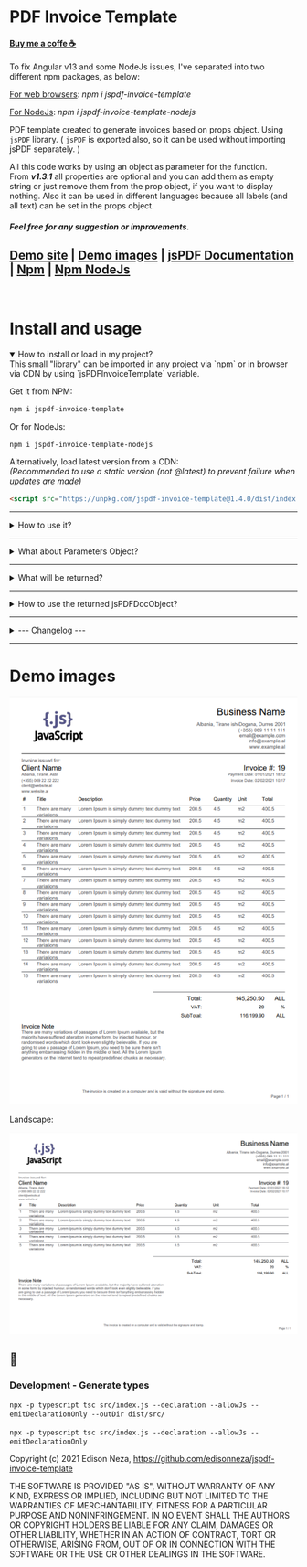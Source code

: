 # PDF Invoice Template

#### [Buy me a coffe ☕](https://www.buymeacoffee.com/eneza)

To fix Angular v13 and some NodeJs issues, I've separated into two different npm packages, as below:

[For web browsers](https://www.npmjs.com/package/jspdf-invoice-template):    <i>npm i jspdf-invoice-template</i>

[For NodeJs](https://www.npmjs.com/package/jspdf-invoice-template-nodejs):    <i>npm i jspdf-invoice-template-nodejs</i>


PDF template created to generate invoices based on props object. Using `jsPDF` library. ( `jsPDF` is exported also, so it can be used without importing jsPDF separately. )

All this code works by using an object as parameter for the function. <br/>
From <i><b>v1.3.1</b></i> all properties are optional and you can add them as empty string or just remove them from the prop object, if you want to display nothing. Also it can be used in different languages because all labels (and all text) can be set in the props object.

<h4><b><i>Feel free for any suggestion or improvements.</i></b></h4>

## [Demo site](https://edisonneza.github.io/jspdf-invoice-template) | [Demo images](#demo-images) | [jsPDF Documentation](http://raw.githack.com/MrRio/jsPDF/master/docs/) | [Npm](https://www.npmjs.com/package/jspdf-invoice-template) | [Npm NodeJs](https://www.npmjs.com/package/jspdf-invoice-template-nodejs) 
<br/>

# Install and usage
<details open>
<summary>How to install or load in my project?</summary>
This small "library" can be imported in any project via `npm` or in browser via CDN by using `jsPDFInvoiceTemplate` variable. 

Get it from NPM:

```sh
npm i jspdf-invoice-template
```
Or for NodeJs:
```sh
npm i jspdf-invoice-template-nodejs
```

Alternatively, load latest version from a CDN:<br/>
<i>(Recommended to use a static version (not @latest) to prevent failure when updates are made)</i>
```html
<script src="https://unpkg.com/jspdf-invoice-template@1.4.0/dist/index.js"></script>
```
</details>
<hr/>

<details>
<summary>How to use it?</summary>

## Usage

You're ready to start creating your invoice PDF document: 

```javascript
//by importing 
import jsPDFInvoiceTemplate from "jspdf-invoice-template";

//or directly in browser
jsPDFInvoiceTemplate.default( propsObject );


//you can either import the `OutputType` const or `jsPDF` class if you want to create another PDF from scratch (without using the template) 
import jsPDFInvoiceTemplate, { OutputType, jsPDF } from "jspdf-invoice-template";

//or directly in browser
const outputTypes = jsPDFInvoiceTemplate.OutputType;
const jsPDF = jsPDFInvoiceTemplate.jsPDF();

jsPDFInvoiceTemplate.default( propsObject );
```
</details>
<hr/>

<details>
<summary>What about Parameters Object?</summary>

## Parameters object

Just edit the props object and call the function, nothing more... 😊

```javascript
const pdfObject = jsPDFInvoiceTemplate(props); //returns number of pages created

//or in browser
var pdfObject = jsPDFInvoiceTemplate.default(props); //returns number of pages created

var props = {
    outputType: OutputType.Save,
    returnJsPDFDocObject: true,
    fileName: "Invoice 2021",
    orientationLandscape: false,
    compress: true,
    logo: {
        src: "https://raw.githubusercontent.com/edisonneza/jspdf-invoice-template/demo/images/logo.png",
        type: 'PNG', //optional, when src= data:uri (nodejs case)
        width: 53.33, //aspect ratio = width/height
        height: 26.66,
        margin: {
            top: 0, //negative or positive num, from the current position
            left: 0 //negative or positive num, from the current position
        }
    },
    business: {
        name: "Business Name",
        address: "Albania, Tirane ish-Dogana, Durres 2001",
        phone: "(+355) 069 11 11 111",
        email: "email@example.com",
        email_1: "info@example.al",
        website: "www.example.al",
    },
    contact: {
        label: "Invoice issued for:",
        name: "Client Name",
        address: "Albania, Tirane, Astir",
        phone: "(+355) 069 22 22 222",
        email: "client@website.al",
        otherInfo: "www.website.al",
    },
    invoice: {
        label: "Invoice #: ",
        num: 19,
        invDate: "Payment Date: 01/01/2021 18:12",
        invGenDate: "Invoice Date: 02/02/2021 10:17",
        headerBorder: false,
        tableBodyBorder: false,
        header: [
          {
            title: "#", 
            style: { 
              width: 10 
            } 
          }, 
          { 
            title: "Title",
            style: {
              width: 30
            } 
          }, 
          { 
            title: "Description",
            style: {
              width: 80
            } 
          }, 
          { title: "Price"},
          { title: "Quantity"},
          { title: "Unit"},
          { title: "Total"}
        ],
        table: Array.from(Array(10), (item, index)=>([
            index + 1,
            "There are many variations ",
            "Lorem Ipsum is simply dummy text dummy text ",
            200.5,
            4.5,
            "m2",
            400.5
        ])),
        invTotalLabel: "Total:",
        invTotal: "145,250.50",
        invCurrency: "ALL",
        row1: {
            col1: 'VAT:',
            col2: '20',
            col3: '%',
            style: {
                fontSize: 10 //optional, default 12
            }
        },
        row2: {
            col1: 'SubTotal:',
            col2: '116,199.90',
            col3: 'ALL',
            style: {
                fontSize: 10 //optional, default 12
            }
        },
        invDescLabel: "Invoice Note",
        invDesc: "There are many variations of passages of Lorem Ipsum available, but the majority have suffered alteration in some form, by injected humour, or randomised words which don't look even slightly believable. If you are going to use a passage of Lorem Ipsum, you need to be sure there isn't anything embarrassing hidden in the middle of text. All the Lorem Ipsum generators on the Internet tend to repeat predefined chunks as necessary.",
    },
    footer: {
        text: "The invoice is created on a computer and is valid without the signature and stamp.",
    },
    pageEnable: true,
    pageLabel: "Page ",
};
```
</details>
<hr/>

<details>
<summary>What will be returned?</summary>
The return object depends on parameters object. See the code below:

```typescript
{
    pagesNumber: number, // (always) - number of pages
    jsPDFDocObject: jsPDF, // if (returnJsPDFDocObject: true) - the doc already created. You can use it to add new content, new  pages.
    blob: Blob, // if (outputType: 'blob') - returns the created pdf file as a Blob object. So you can upload and save it to your server. (Idea from a comment on Twitter)
    dataUriString: string, // if (outputType: 'datauristring')
    arrayBuffer: ArrayBuffer // if (outputType: 'arraybuffer')
}

//store it to a variable and use it wherever you want
var pdfCreated = jsPDFInvoiceTemplate.default({ ...parameters });
var blob = pdfCreated.blob;
//...
var pagesNum = pdfCreated.pagesNumber;
var pdfObject = pdfCreated.jsPDFDocObject;
```
</details>
<hr/>

<details>
<summary>How to use the returned jsPDFDocObject?</summary>

```typescript
//example: create a PDF using the template
var pdfCreated = jsPDFInvoiceTemplate.default({ ...parameters });

//add new page or new content -> see jsPDF documentation
pdfCreated.jsPDFDocObject.addPage();
pdfCreated.jsPDFDocObject.text("Test text", 10, 50);
//...

pdfCreated.jsPDFDocObject.save(); //or .output('<outputTypeHere>');
```
</details>

<hr/>

<details>
<summary>--- Changelog ---</summary>

<details open>
<summary>v.1.4.2</summary>

  * Separated Nodejs and Web based, into two packages
  * Fixed Image and Blob type (for Nodejs)
</details>

<details>
<summary>v.1.4.0</summary>

  * Added compress option
  * Added custom column style (width) - (FYI: Width-> portrait: 210; landscape: 297)
</details>

<details>
<summary>v.1.3.2</summary>

  * Fixed package entry point
</details>
<details>
<summary>v.1.3.1</summary>

  * Added feature to add or remove columns 
  * Dynamic height in all columns
</details>

<details>
<summary>v.1.2.0</summary>

  * Added returnJsPDFDocObject prop
  * Added support for returning different outputs based on output type prop
  * All parameter object properties are now OPTIONAL
  * Return jspdf doc object, so now can be added new content or edited the pdf file and output it in all types that jsPDF library supports. 
</details>

</details>
<hr/>

# Demo images
![portrait version](https://raw.githubusercontent.com/edisonneza/jspdf-invoice-template/demo/images/portrait_mode.PNG)

Landscape:

![portrait version](https://raw.githubusercontent.com/edisonneza/jspdf-invoice-template/demo/images/landscape_mode.PNG)


## 👋


### Development - Generate types
```
npx -p typescript tsc src/index.js --declaration --allowJs --emitDeclarationOnly --outDir dist/src/

npx -p typescript tsc src/index.js --declaration --allowJs --emitDeclarationOnly 
```

Copyright
(c) 2021 Edison Neza, https://github.com/edisonneza/jspdf-invoice-template

THE SOFTWARE IS PROVIDED "AS IS", WITHOUT WARRANTY OF ANY KIND,
EXPRESS OR IMPLIED, INCLUDING BUT NOT LIMITED TO THE WARRANTIES OF
MERCHANTABILITY, FITNESS FOR A PARTICULAR PURPOSE AND
NONINFRINGEMENT. IN NO EVENT SHALL THE AUTHORS OR COPYRIGHT HOLDERS BE
LIABLE FOR ANY CLAIM, DAMAGES OR OTHER LIABILITY, WHETHER IN AN ACTION
OF CONTRACT, TORT OR OTHERWISE, ARISING FROM, OUT OF OR IN CONNECTION
WITH THE SOFTWARE OR THE USE OR OTHER DEALINGS IN THE SOFTWARE.
